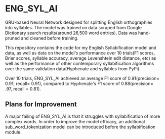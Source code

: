 ﻿# ENG_SYL_AI
GRU-based Neural Network designed for splitting English orthographies into syllables. The model was trained on data scraped from Google Dictionary search results(around 26,500 word entries). Data was hand-pruned and cleaned before training.

This repository contains the code for my English Syllabification model and data, as well as data on the model's performance over 10 trials(F1 scores, Brier scores, syllable accuracy, average Levenshtein edit distance, etc) as well as the performance of other contemporary syllabification algorithms over the same validation data(Hyphenate and syllables from PyPi).

Over 10 trials, ENG_SYL_AI achieved an average F1 score of 0.91(precision= 0.91, recall= 0.91), compared to Hyphenate's F1 score of 0.88(precision= .97, recall = 0.81).

## Plans for Improvement
A major failing of ENG_SYL_AI is that it struggles with syllabification of more complex words. In order to improve the model efficacy, an additional sub_word_tokenization model can be introduced before the syllabification module.

